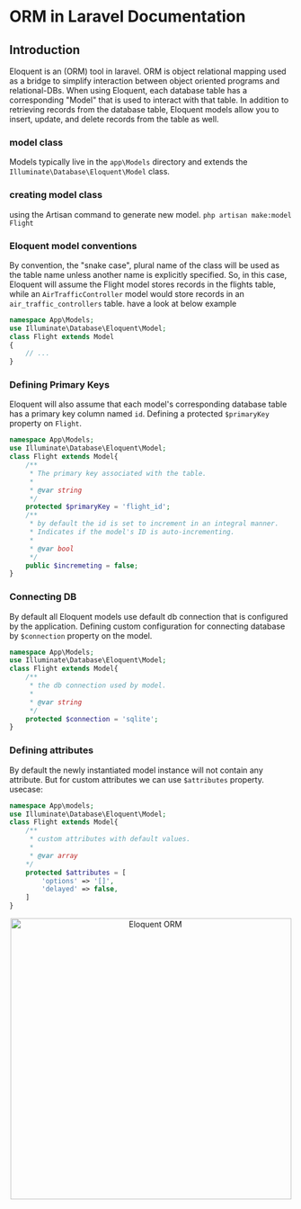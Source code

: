 # ORM in Laravel Documentation

## Introduction
Eloquent is an (ORM) tool in laravel. ORM is object relational mapping used as a bridge to simplify interaction between object oriented programs and relational-DBs. When using Eloquent, each database table has a corresponding "Model" that is used to interact with that table. In addition to retrieving records from the database table, Eloquent models allow you to insert, update, and delete records from the table as well.

### model class
Models typically live in the `app\Models` directory and extends the `Illuminate\Database\Eloquent\Model` class.

### creating model class
using the Artisan command to generate new model.
`php artisan make:model Flight`

### Eloquent model conventions
By convention, the "snake case", plural name of the class will be used as the table name unless another name is explicitly specified. So, in this case, Eloquent will assume the Flight model stores records in the flights table, while an `AirTrafficController` model would store records in an `air_traffic_controllers` table.
have a look at below example
```php
namespace App\Models;
use Illuminate\Database\Eloquent\Model;
class Flight extends Model
{
    // ...
} 
```

### Defining Primary Keys
Eloquent will also assume that each model's corresponding database table has a primary key column named `id`.
Defining a protected `$primaryKey` property on `Flight`. 
```php
namespace App\Models;
use Illuminate\Database\Eloquent\Model;
class Flight extends Model{
    /**
     * The primary key associated with the table.
     *
     * @var string
     */
    protected $primaryKey = 'flight_id';
    /**
     * by default the id is set to increment in an integral manner.
     * Indicates if the model's ID is auto-incrementing.
     * 
     * @var bool
     */
    public $incremeting = false;
}
```

### Connecting DB
By default all Eloquent models use default db connection that is configured by the application.
Defining custom configuration for connecting database by `$connection` property on the model.
```php
namespace App\Models;
use Illuminate\Database\Eloquent\Model;
class Flight extends Model{
    /**
     * the db connection used by model.
     * 
     * @var string 
     */
    protected $connection = 'sqlite';
}
```
### Defining attributes
By default the newly instantiated model instance will not contain any attribute. But for custom attributes we can use `$attributes` property.
usecase:
```php
namespace App\models;
use Illuminate\Database\Eloquent\Model;
class Flight extends Model{
    /**
     * custom attributes with default values.
     * 
     * @var array
    */
    protected $attributes = [
        'options' => '[]',
        'delayed' => false,
    ]
}
```

<p align="center">
  <img width="500" src="https://github.com/pushpakninave/testomnify/assets/65614791/61e100c5-5898-46c5-af0c-ed97d7be873f" alt="Eloquent ORM">
</p>
